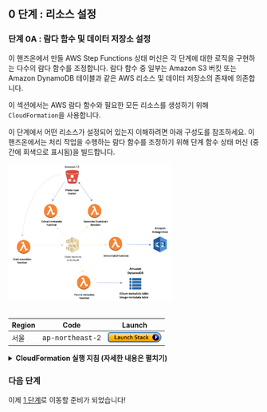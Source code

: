 ## 0 단계 : 리소스 설정

### 단계 0A : 람다 함수 및 데이터 저장소 설정

이 핸즈온에서 만들 AWS Step Functions 상태 머신은 각 단계에 대한 로직을 구현하는 다수의 람다 함수를 조정합니다. 람다 함수 중 일부는 Amazon S3 버킷 또는 Amazon DynamoDB 테이블과 같은 AWS 리소스 및 데이터 저장소의 존재에 의존합니다.

이 섹션에서는 AWS 람다 함수와 필요한 모든 리소스를 생성하기 위해 `CloudFormation`을 사용합니다.

이 단계에서 어떤 리소스가 설정되어 있는지 이해하려면 아래 구성도를 참조하세요. 이 핸즈온에서는 처리 작업을 수행하는 람다 함수를 조정하기 위해 단계 함수 상태 머신 (중간에 회색으로 표시됨)을 빌드합니다.
<br/>

<img src="images/0-resource-setup.png" width="65%" height="65%">

<br/>
<br/>

Region| Code | Launch
------|------|-------
서울 | <span style="font-family:'Courier';">ap-northeast-2</span> | [![Launch Step 0A in ap-northeast-2](images/cfn-launch-stack.png)](https://console.aws.amazon.com/cloudformation/home?region=ap-northeast-2#/stacks/new?stackName=sfn-workshop-setup&templateURL=https://s3-ap-northeast-2.amazonaws.com/sfn-image-workshop-ap-northeast-2/cloudformation/step0-sam.yaml)



<details>
<summary><strong> CloudFormation 실행 지침 (자세한 내용은 펼치기) </strong></summary><p>
 
1. 위의 **Launch Stack** 버튼을 클릭하세요.

1. **템플릿 선택** 페이지에서 **다음**을 클릭하세요.

1. **세부 정보 지정** 페이지에서 모두 기본값 그대로 두고 **다음**을 클릭하세요.

1. **옵션** 페이지에서 모두 기본값 그대로 두고 **다음**을 클릭하세요.

1. **검토** 페이지에서 확인란을 선택하여 CloudFormation이 IAM 리소스를 만들고 **변경 세트 만들기**를 클릭하세요.
	![IAM 스크린 샷 승인](./images/0a-cfn-create-change-set.png)

	이 템플릿은 람다가 처리해야하는 자원에 대한 적절한 사용 권한을 부여하는 많은 IAM 역할을 작성합니다.

1. 변경 사항 설정이 완료되면 컴퓨팅 변경 사항을 완료하고 **실행**을 클릭하세요.
	![Change Change Set Screenshot](./images/0a-cfn-execute-change-set.png)

1. `sfn-workshop-setup` 스택이 `CREATE_COMPLETE`의 상태에 도달 할 때까지 기다리세요. (새로 생성된 스택을 보려면 refresh 버튼을 클릭해야 할 수도 있습니다).
</details>

	
### 다음 단계
이제 [1 단계](step-1.md)로 이동할 준비가 되었습니다!
